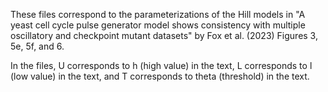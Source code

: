 These files correspond to the parameterizations of the Hill models in "A yeast cell cycle pulse generator model shows consistency with multiple oscillatory and checkpoint mutant datasets" by Fox et al. (2023) Figures 3, 5e, 5f, and 6.

In the files, U corresponds to h (high value) in the text, L corresponds to l (low value) in the text, and T corresponds to theta (threshold) in the text.
